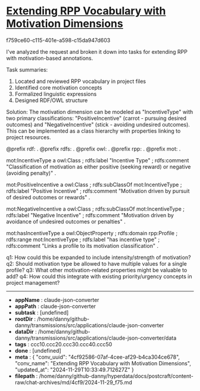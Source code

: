 # [Extending RPP Vocabulary with Motivation Dimensions](https://claude.ai/chat/4cf92586-07af-4cee-af29-b4ca304ce678)

f759ce60-c115-401e-a598-c15da947d603

 I've analyzed the request and broken it down into tasks for extending RPP with motivation-based annotations.

Task summaries:
1. Located and reviewed RPP vocabulary in project files
2. Identified core motivation concepts
3. Formalized linguistic expressions
4. Designed RDF/OWL structure

Solution:
The motivation dimension can be modeled as "IncentiveType" with two primary classifications: "PositiveIncentive" (carrot - pursuing desired outcomes) and "NegativeIncentive" (stick - avoiding undesired outcomes). This can be implemented as a class hierarchy with properties linking to project resources.



<antArtifact identifier="motivation-ontology" type="application/vnd.ant.code" language="turtle" title="Motivation Dimension Extension">
@prefix rdf: <http://www.w3.org/1999/02/22-rdf-syntax-ns#> .
@prefix rdfs: <http://www.w3.org/2000/01/rdf-schema#> .
@prefix owl: <http://www.w3.org/2002/07/owl#> .
@prefix rpp: <http://www.citnames.com/2001/04/rpp#> .
@prefix mot: <http://example.org/motivation#> .

mot:IncentiveType a owl:Class ;
    rdfs:label "Incentive Type" ;
    rdfs:comment "Classification of motivation as either positive (seeking reward) or negative (avoiding penalty)" .

mot:PositiveIncentive a owl:Class ;
    rdfs:subClassOf mot:IncentiveType ;
    rdfs:label "Positive Incentive" ;
    rdfs:comment "Motivation driven by pursuit of desired outcomes or rewards" .

mot:NegativeIncentive a owl:Class ;
    rdfs:subClassOf mot:IncentiveType ;
    rdfs:label "Negative Incentive" ;
    rdfs:comment "Motivation driven by avoidance of undesired outcomes or penalties" .

mot:hasIncentiveType a owl:ObjectProperty ;
    rdfs:domain rpp:Profile ;
    rdfs:range mot:IncentiveType ;
    rdfs:label "has incentive type" ;
    rdfs:comment "Links a profile to its motivation classification" .
</antArtifact>

q1: How could this be expanded to include intensity/strength of motivation?
q2: Should motivation type be allowed to have multiple values for a single profile?
q3: What other motivation-related properties might be valuable to add?
q4: How could this integrate with existing priority/urgency concepts in project management?

---

* **appName** : claude-json-converter
* **appPath** : claude-json-converter
* **subtask** : [undefined]
* **rootDir** : /home/danny/github-danny/transmissions/src/applications/claude-json-converter
* **dataDir** : /home/danny/github-danny/transmissions/src/applications/claude-json-converter/data
* **tags** : ccc10.ccc20.ccc30.ccc40.ccc50
* **done** : [undefined]
* **meta** : {
  "conv_uuid": "4cf92586-07af-4cee-af29-b4ca304ce678",
  "conv_name": "Extending RPP Vocabulary with Motivation Dimensions",
  "updated_at": "2024-11-29T10:33:49.712627Z"
}
* **filepath** : /home/danny/github-danny/hyperdata/docs/postcraft/content-raw/chat-archives/md/4cf9/2024-11-29_f75.md